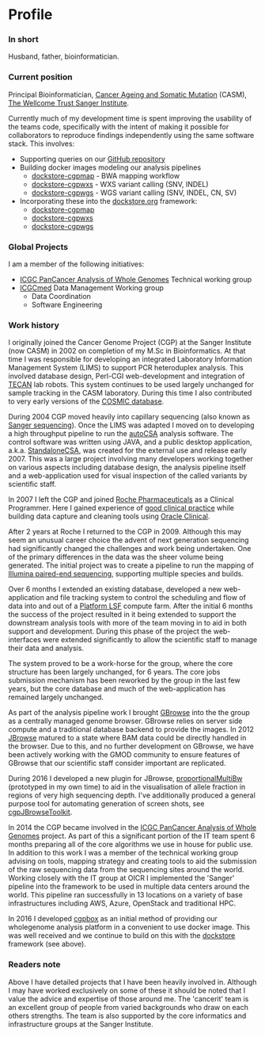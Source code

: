 # Profile

### In short
Husband, father, bioinformatician.

### Current position
Principal Bioinformatician, [Cancer Ageing and Somatic Mutation](http://www.sanger.ac.uk/science/programmes/cancer-genetics-and-genomics) (CASM), [The Wellcome Trust Sanger Institute](http://www.sanger.ac.uk/).

Currently much of my development time is spent improving the usability of the teams
code, specifically with the intent of making it possible for collaborators to reproduce
findings independently using the same software stack.  This involves:

* Supporting queries on our [GitHub repository](https://github.com/cancerit)
* Building docker images modeling our analysis pipelines
    * [dockstore-cgpmap](https://github.com/cancerit/dockstore-cgpmap) - BWA mapping workflow
    * [dockstore-cgpwxs](https://github.com/cancerit/dockstore-cgpwxs) - WXS variant calling (SNV, INDEL)
    * [dockstore-cgpwgs](https://github.com/cancerit/dockstore-cgpwgs) - WGS variant calling (SNV, INDEL, CN, SV)
* Incorporating these into the [dockstore.org](http://dockstore.org) framework:
    * [dockstore-cgpmap](https://dockstore.org/containers/quay.io/wtsicgp/dockstore-cgpmap)
    * [dockstore-cgpwxs](https://dockstore.org/containers/quay.io/wtsicgp/dockstore-cgpwxs)
    * [dockstore-cgpwgs](https://dockstore.org/containers/quay.io/wtsicgp/dockstore-cgpwgs)

### Global Projects

I am a member of the following initiatives:
* [ICGC PanCancer Analysis of Whole Genomes](https://dcc.icgc.org/pcawg) Technical working group
* [ICGCmed](https://icgcmed.org/) Data Management Working group
    * Data Coordination
    * Software Engineering

### Work history

I originally joined the Cancer Genome Project (CGP) at the Sanger Institute (now CASM) in 2002 on completion of my M.Sc in Bioinformatics.  At that time I was responsible for developing an integrated Laboratory Information Management System (LIMS) to support PCR heteroduplex analysis.  This involved database design, Perl-CGI web-development and integration of [TECAN](http://www.tecan.com/) lab robots.  This system continues to be used
largely unchanged for sample tracking in the CASM laboratory.  During this time I also contributed to very early versions of the [COSMIC database](http://cancer.sanger.ac.uk/cosmic).

During 2004 CGP moved heavily into capillary sequencing (also known as [Sanger sequencing](https://en.wikipedia.org/wiki/Sanger_sequencing)).  Once the LIMS was adapted
I moved on to developing a high throughput pipeline to run the [autoCSA](http://www.ncbi.nlm.nih.gov/pubmed/17485433) analysis software.  The control software was written using JAVA, and a public desktop application, a.k.a. [StandaloneCSA](http://cancerit.github.io/AutoCSA/), was created for the external use and release early 2007.  This was a large project involving many developers working together on various aspects including database design, the analysis pipeline itself and a web-application used for visual inspection of the called variants by scientific staff.

In 2007 I left the CGP and joined [Roche Pharmaceuticals](http://www.roche.com/) as a Clinical Programmer.  Here I gained experience of [good clinical practice](https://en.wikipedia.org/wiki/Good_clinical_practice) while building data capture and cleaning tools using [Oracle Clinical](http://www.oracle.com/us/products/applications/health-sciences/e-clinical/clinical/index.html).

After 2 years at Roche I returned to the CGP in 2009.  Although this may seem an unusual career choice the advent of next generation sequencing had significantly changed the challenges and work being undertaken.  One of the primary differences in the data was the sheer volume being generated.  The initial project was to create a pipeline to run the mapping of [Illumina paired-end sequencing](https://www.illumina.com/technology/next-generation-sequencing/paired-end-sequencing_assay.html), supporting multiple species and builds.

Over 6 months I extended an existing database, developed a new web-application and file tracking system to control the scheduling and flow of data into and out of a [Platform LSF](https://en.wikipedia.org/wiki/Platform_LSF) compute farm.  After the initial 6 months the success of the project resulted in it being extended to support the downstream analysis tools with more of the team moving in to aid in both support and development.  During this phase of the project the web-interfaces were extended significantly to allow the scientific staff to manage their data and analysis.

The system proved to be a work-horse for the group, where the core structure has been largely unchanged, for 6 years.  The core jobs submission mechanism has been reworked by the group in the last few years, but the core database and much of the web-application has remained largely unchanged.

As part of the analysis pipeline work I brought [GBrowse](http://gmod.org/wiki/GBrowse) into the the group as a centrally managed genome browser.  GBrowse relies on server side compute and a traditional database backend to provide the images. In 2012 [JBrowse](http://jbrowse.org/) matured to a state where BAM data could be directly handled in the browser.  Due to this, and no further development on GBrowse, we have been actively working with the GMOD community to ensure features of GBrowse that our scientific staff consider important are replicated.

During 2016 I developed a new plugin for JBrowse, [proportionalMultiBw](https://github.com/cancerit/proportionalmultibw/blob/master/README.md) (prototyped in my own time) to aid in the visualisation of allele fraction in regions of very high sequencing depth.  I've additionally produced a general purpose tool for automating generation of screen shots, see [cgpJBrowseToolkit](https://github.com/cancerit/cgpJBrowseToolkit/blob/master/README.md).

In 2014 the CGP became involved in the [ICGC PanCancer Analysis of Whole Genomes](https://dcc.icgc.org/pcawg) project.  As part of this a significant portion of the IT team spent 6 months preparing all of the core algorithms we use in house for public use.  In addition to this work I was a member of the technical working group advising on tools, mapping strategy and creating tools to aid the submission of the raw sequencing data from the sequencing sites around the world.  Working closely with the IT group at OICR I implemented the 'Sanger' pipeline into the framework to be used in multiple data centers around the world.  This pipeline ran successfully in 13 locations on a variety of base infrastructures including AWS, Azure, OpenStack and traditional HPC.

In 2016 I developed [cgpbox](https://github.com/cancerit/cgpbox) as an initial method of providing our wholegenome analysis platform in a convenient to use docker image.  This was well received and we continue to build on this with the [dockstore](https://dockstore.org) framework (see above).

### Readers note
Above I have detailed projects that I have been heavily involved in.  Although I may have worked exclusively on some of these it should be noted that I value the advice and expertise of those around me.  The 'cancerit' team is an excellent group of people from varied backgrounds who draw on each others strengths.  The team is also supported by the core informatics and infrastructure groups at the Sanger Institute.
